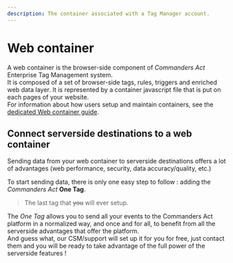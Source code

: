 ```yaml
---
description: The container associated with a Tag Manager account.
---
```


# Web container

A web container is the browser-side component of _Commanders Act_ Enterprise Tag Management system.\
It is composed of a set of browser-side tags, rules, triggers and enriched web data layer. It is represented by a container javascript file that is put on each pages of your website.\
For information about how users setup and maintain containers, see the [dedicated Web container guide](https://community.commandersact.com/tagcommander/user-manual/getting-started).

## Connect serverside destinations to a web container

Sending data from your web container to serverside destinations offers a lot of advantages (web performance, security, data accuracy/quality, etc.)

To start sending data, there is only one easy step to follow : adding the _Commanders Act_ **One Tag**.

> The last tag that ~~you~~ will ever setup.

The _One Tag_ allows you to send all your events to the Commanders Act platform in a normalized way, and once and for all, to benefit from all the serverside advantages that offer the platform.\
And guess what, our CSM/support will set up it for you for free, just contact them and you will be ready to take advantage of the full power of the serverside features !
